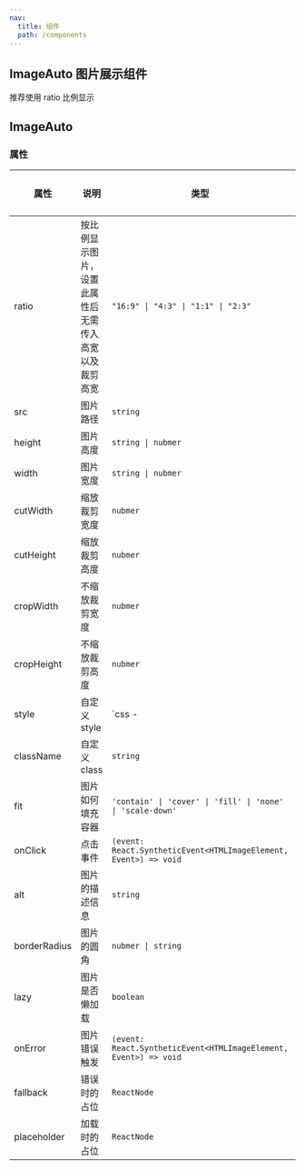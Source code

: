 ```yaml
---
nav:
  title: 组件
  path: /components
---
```


## ImageAuto 图片展示组件

推荐使用 ratio 比例显示
<code src="./demos/demo1.tsx"></code>

## ImageAuto

### 属性

| 属性         | 说明                                                 | 类型                                                             | 默认值 |
| ------------ | ---------------------------------------------------- | ---------------------------------------------------------------- | ------ |
| ratio        | 按比例显示图片，设置此属性后无需传入高宽以及裁剪高宽 | `"16:9" \| "4:3" \| "1:1" \| "2:3"`                              | -      |
| src          | 图片路径                                             | `string`                                                         | -      |
| height       | 图片高度                                             | `string \| nubmer`                                               | -      |
| width        | 图片宽度                                             | `string \| nubmer`                                               | -      |
| cutWidth     | 缩放裁剪宽度                                         | `nubmer`                                                         | -      |
| cutHeight    | 缩放裁剪高度                                         | `nubmer`                                                         | -      |
| cropWidth    | 不缩放裁剪宽度                                       | `nubmer`                                                         | -      |
| cropHeight   | 不缩放裁剪高度                                       | `nubmer`                                                         | -      |
| style        | 自定义 style                                         | `css -                                                           |
| className    | 自定义 class                                         | `string`                                                         | -      |
| fit          | 图片如何填充容器                                     | `'contain' \| 'cover' \| 'fill' \| 'none' \| 'scale-down'`       | -      |
| onClick      | 点击事件                                             | `(event: React.SyntheticEvent<HTMLImageElement, Event>) => void` | -      |
| alt          | 图片的描述信息                                       | `string`                                                         | -      |
| borderRadius | 图片的圆角                                           | `nubmer \| string`                                               | -      |
| lazy         | 图片是否懒加载                                       | `boolean`                                                        | -      |
| onError      | 图片错误触发                                         | `(event: React.SyntheticEvent<HTMLImageElement, Event>) => void` | -      |
| fallback     | 错误时的占位                                         | `ReactNode`                                                      | -      |
| placeholder  | 加载时的占位                                         | `ReactNode`                                                      | -      |

